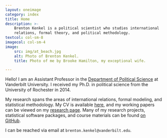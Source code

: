```yaml
---
layout: oneimage
category: index
title: Home
description: >-
    Brenton Kenkel is a political scientist who studies international
    relations, formal theory, and political methodology.
textcol: col-sm-8
imagecol: col-sm-4
image:
    src: img/at_beach.jpg
    alt: Photo of Brenton Kenkel.
    title: Photo of me by Brooke Hamilton, my exceptional wife.

---
```


Hello!  I am an Assistant Professor in the
[Department of Political Science](http://www.vanderbilt.edu/political-science/)
at Vanderbilt University.  I received my Ph.D. in political science from the
University of Rochester in 2014.

My research spans the areas of international relations, formal modeling, and
statistical methodology.  My CV is available [here](cv.html), and my working
papers can be viewed on my [research page](research.html).  Many of my
research projects, statistical software packages, and course materials can be
found [on GitHub](https://github.com/brentonk).

I can be reached via email at `brenton.kenkel@vanderbilt.edu`.
